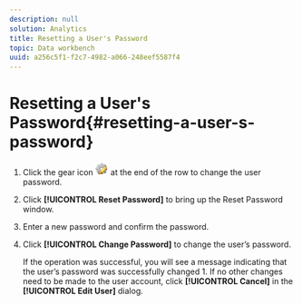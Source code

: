 ```yaml
---
description: null
solution: Analytics
title: Resetting a User's Password
topic: Data workbench
uuid: a256c5f1-f2c7-4982-a066-248eef5587f4
---
```


# Resetting a User's Password{#resetting-a-user-s-password}

1. Click the gear icon ![](assets/edit_icon.png) at the end of the row to change the user password.
1. Click **[!UICONTROL Reset Password]** to bring up the Reset Password window.
1. Enter a new password and confirm the password.
1. Click **[!UICONTROL Change Password]** to change the user’s password.

   If the operation was successful, you will see a message indicating that the user’s password was successfully changed 1. If no other changes need to be made to the user account, click **[!UICONTROL Cancel]** in the **[!UICONTROL Edit User]** dialog.
